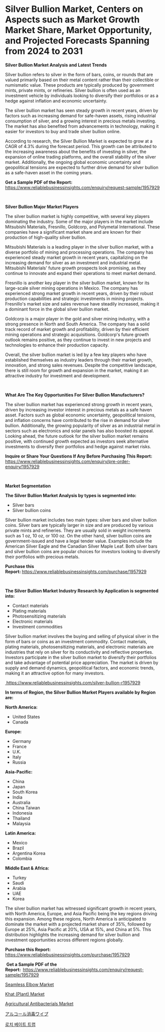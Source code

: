 <p><h1>Silver Bullion Market, Centers on Aspects such as Market Growth Market Share, Market Opportunity, and Projected Forecasts Spanning from 2024 to 2031</h1></p><p><strong>Silver Bullion Market Analysis and Latest Trends</strong></p>
<p><p>Silver bullion refers to silver in the form of bars, coins, or rounds that are valued primarily based on their metal content rather than their collectible or numismatic value. These products are typically produced by government mints, private mints, or refineries. Silver bullion is often used as an investment vehicle by individuals looking to diversify their portfolios or as a hedge against inflation and economic uncertainty.</p><p>The silver bullion market has seen steady growth in recent years, driven by factors such as increasing demand for safe-haven assets, rising industrial consumption of silver, and a growing interest in precious metals investing. The market has also benefited from advancements in technology, making it easier for investors to buy and trade silver bullion online.</p><p>According to research, the Silver Bullion Market is expected to grow at a CAGR of 4.3% during the forecast period. This growth can be attributed to the increasing awareness about the benefits of investing in silver, the expansion of online trading platforms, and the overall stability of the silver market. Additionally, the ongoing global economic uncertainty and geopolitical tensions are expected to further drive demand for silver bullion as a safe-haven asset in the coming years.</p></p>
<p><strong>Get a Sample PDF of the Report:&nbsp;</strong> <a href="https://www.reliablebusinessinsights.com/enquiry/request-sample/1957929">https://www.reliablebusinessinsights.com/enquiry/request-sample/1957929</a></p>
<p>&nbsp;</p>
<p><strong>Silver Bullion Major Market Players</strong></p>
<p><p>The silver bullion market is highly competitive, with several key players dominating the industry. Some of the major players in the market include Mitsubishi Materials, Fresnillo, Goldcorp, and Polymetal International. These companies have a significant market share and are known for their production of high-quality silver bullion.</p><p>Mitsubishi Materials is a leading player in the silver bullion market, with a diverse portfolio of mining and processing operations. The company has experienced steady market growth in recent years, capitalizing on the increasing demand for silver as an investment and industrial metal. Mitsubishi Materials' future growth prospects look promising, as they continue to innovate and expand their operations to meet market demand.</p><p>Fresnillo is another key player in the silver bullion market, known for its large-scale silver mining operations in Mexico. The company has experienced strong market growth in recent years, driven by their robust production capabilities and strategic investments in mining projects. Fresnillo's market size and sales revenue have steadily increased, making it a dominant force in the global silver bullion market.</p><p>Goldcorp is a major player in the gold and silver mining industry, with a strong presence in North and South America. The company has a solid track record of market growth and profitability, driven by their efficient mining operations and strategic acquisitions. Goldcorp's future growth outlook remains positive, as they continue to invest in new projects and technologies to enhance their production capacity.</p><p>Overall, the silver bullion market is led by a few key players who have established themselves as industry leaders through their market growth, innovation, and strong sales revenues. Despite the competitive landscape, there is still room for growth and expansion in the market, making it an attractive industry for investment and development.</p></p>
<p>&nbsp;</p>
<p><strong>What Are The Key Opportunities For Silver Bullion Manufacturers?</strong></p>
<p><p>The silver bullion market has experienced strong growth in recent years, driven by increasing investor interest in precious metals as a safe haven asset. Factors such as global economic uncertainty, geopolitical tensions, and inflation concerns have contributed to the rise in demand for silver bullion. Additionally, the growing popularity of silver as an industrial metal in sectors such as electronics and solar panels has also boosted its appeal. Looking ahead, the future outlook for the silver bullion market remains positive, with continued growth expected as investors seek alternative investments to diversify their portfolios and hedge against market risks.</p></p>
<p><strong>Inquire or Share Your Questions If Any Before Purchasing This Report:</strong> <a href="https://www.reliablebusinessinsights.com/enquiry/pre-order-enquiry/1957929">https://www.reliablebusinessinsights.com/enquiry/pre-order-enquiry/1957929</a></p>
<p>&nbsp;</p>
<p><strong>Market Segmentation</strong></p>
<p><strong>The Silver Bullion Market Analysis by types is segmented into:</strong></p>
<p><ul><li>Silver bars</li><li>Silver bullion coins</li></ul></p>
<p><p>Silver bullion market includes two main types: silver bars and silver bullion coins. Silver bars are typically larger in size and are produced by various private mints and refineries. They are usually sold in weight increments such as 1 oz, 10 oz, or 100 oz. On the other hand, silver bullion coins are government-issued and have a legal tender value. Examples include the American Silver Eagle and the Canadian Silver Maple Leaf. Both silver bars and silver bullion coins are popular choices for investors looking to diversify their portfolios with precious metals.</p></p>
<p><strong>Purchase this Report:&nbsp;</strong><a href="https://www.reliablebusinessinsights.com/purchase/1957929">https://www.reliablebusinessinsights.com/purchase/1957929</a></p>
<p>&nbsp;</p>
<p><strong>The Silver Bullion Market Industry Research by Application is segmented into:</strong></p>
<p><ul><li>Contact materials</li><li>Plating materials</li><li>Photosensitizing materials</li><li>Electronic materials</li><li>Investment commodities</li></ul></p>
<p><p>Silver bullion market involves the buying and selling of physical silver in the form of bars or coins as an investment commodity. Contact materials, plating materials, photosensitizing materials, and electronic materials are industries that rely on silver for its conductivity and reflective properties. Investors participate in the silver bullion market to diversify their portfolios and take advantage of potential price appreciation. The market is driven by supply and demand dynamics, geopolitical factors, and economic trends, making it an attractive option for many investors.</p></p>
<p><a href="https://www.reliablebusinessinsights.com/silver-bullion-r1957929">&nbsp;https://www.reliablebusinessinsights.com/silver-bullion-r1957929</a></p>
<p><strong>In terms of Region, the Silver Bullion Market Players available by Region are:</strong></p>
<p>
    <p> <strong> North America: </strong>
        <ul>
            <li>United States</li>
            <li>Canada</li>
        </ul>
        </p> 
    <p> <strong> Europe: </strong>
        <ul>
            <li>Germany</li>
            <li>France</li>
            <li>U.K.</li>
            <li>Italy</li>
            <li>Russia</li>
        </ul>
        </p> 
    <p> <strong> Asia-Pacific: </strong>
        <ul>
            <li>China</li>
            <li>Japan</li>
            <li>South Korea</li>
            <li>India</li>
            <li>Australia</li>
            <li>China Taiwan</li>
            <li>Indonesia</li>
            <li>Thailand</li>
            <li>Malaysia</li>
        </ul>
        </p> 
    <p> <strong> Latin America: </strong>
        <ul>
            <li>Mexico</li>
            <li>Brazil</li>
            <li>Argentina Korea</li>
            <li>Colombia</li>
        </ul>
        </p> 
    <p> <strong> Middle East & Africa: </strong>
        <ul>
            <li>Turkey</li>
            <li>Saudi</li>
            <li>Arabia</li>
            <li>UAE</li>
            <li>Korea</li>
        </ul>
    </p>
    </p>
<p><p>The silver bullion market has witnessed significant growth in recent years, with North America, Europe, and Asia Pacific being the key regions driving this expansion. Among these regions, North America is anticipated to dominate the market with a projected market share of 35%, followed by Europe at 25%, Asia Pacific at 20%, USA at 15%, and China at 5%. This distribution highlights the increasing demand for silver bullion and investment opportunities across different regions globally.</p></p>
<p><strong>Purchase this Report: </strong><a href="https://www.reliablebusinessinsights.com/purchase/1957929">https://www.reliablebusinessinsights.com/purchase/1957929</a></p>
<p>&nbsp;<strong>Get a Sample PDF of the Report:&nbsp;&nbsp;</strong><a href="https://www.reliablebusinessinsights.com/enquiry/request-sample/1957929">https://www.reliablebusinessinsights.com/enquiry/request-sample/1957929</a></p>
<p><strong></strong></p>
<p><p><a href="https://github.com/tyleolden34345/Market-Research-Report-List-1/blob/main/seamless-elbow-market.md">Seamless Elbow Market</a></p><p><a href="https://medium.com/@maxson5287/analyzing-khat-plant-market-dynamics-and-growth-drivers-and-forecasted-for-period-from-2024-to-c4d3e1e9885d">Khat (Plant) Market</a></p><p><a href="https://medium.com/@bsjdj3773/analyzing-agricultural-antibacterials-market-dynamics-and-growth-drivers-and-forecasted-for-period-819defac1df2">Agricultural Antibacterials Market</a></p><p><a href="https://github.com/ksxzwxabcuynh011/Market-Research-Report-List-3/blob/main/73895291173.md">アルコール消毒ワイプ</a></p><p><a href="https://github.com/JosefaRice/Market-Research-Report-List-2/blob/main/45815934971.md">로치 베이트 트랩</a></p></p>